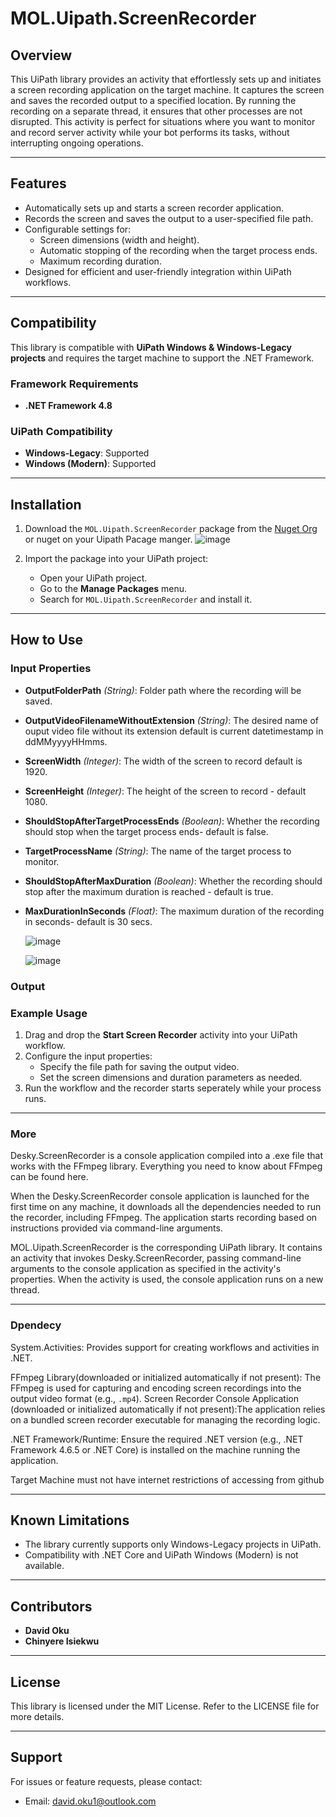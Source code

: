 # MOL.Uipath.ScreenRecorder

## Overview
This UiPath library provides an activity that effortlessly sets up and initiates a screen recording application on the target machine. It captures the screen and saves the recorded output to a specified location. By running the recording on a separate thread, it ensures that other processes are not disrupted. This activity is perfect for situations where you want to monitor and record server activity while your bot performs its tasks, without interrupting ongoing operations.

---

## Features
- Automatically sets up and starts a screen recorder application.
- Records the screen and saves the output to a user-specified file path.
- Configurable settings for:
  - Screen dimensions (width and height).
  - Automatic stopping of the recording when the target process ends.
  - Maximum recording duration.
- Designed for efficient and user-friendly integration within UiPath workflows.

---

## Compatibility
This library is compatible  with **UiPath Windows & Windows-Legacy projects** and requires the target machine to support the .NET Framework.

### Framework Requirements
- **.NET Framework 4.8**

### UiPath Compatibility
- **Windows-Legacy**: Supported
- **Windows (Modern)**:  Supported

---

## Installation
1. Download the `MOL.Uipath.ScreenRecorder` package from the [Nuget Org](https://www.nuget.org/packages/MOL.Uipath.ScreenRecorder) or nuget on your Uipath Pacage manger.
   ![image](https://github.com/user-attachments/assets/21044106-43eb-41da-be7e-1275b69061ab)


3. Import the package into your UiPath project:
   - Open your UiPath project.
   - Go to the **Manage Packages** menu.
   - Search for `MOL.Uipath.ScreenRecorder` and install it.

---

## How to Use

### Input Properties
- **OutputFolderPath** *(String)*: Folder path where the recording will be saved.
- **OutputVideoFilenameWithoutExtension** *(String)*: The desired name of ouput video file without its extension default is current datetimestamp in ddMMyyyyHHmms.
- **ScreenWidth** *(Integer)*: The width of the screen to record default is 1920.
- **ScreenHeight** *(Integer)*: The height of the screen to record - default 1080.
- **ShouldStopAfterTargetProcessEnds** *(Boolean)*: Whether the recording should stop when the target process ends- default is false.
- **TargetProcessName** *(String)*: The name of the target process to monitor.
- **ShouldStopAfterMaxDuration** *(Boolean)*: Whether the recording should stop after the maximum duration is reached - default is true.
- **MaxDurationInSeconds** *(Float)*: The maximum duration of the recording in seconds- default is 30 secs.

  ![image](https://github.com/user-attachments/assets/a9c1d9b7-29b6-4402-a1ba-2ffc4cbf6de1)


  ![image](https://github.com/user-attachments/assets/26c84fbe-c98d-4d39-b438-3d2fc04b2772)


### Output


### Example Usage
1. Drag and drop the **Start Screen Recorder** activity into your UiPath workflow.
2. Configure the input properties:
   - Specify the file path for saving the output video.
   - Set the screen dimensions and duration parameters as needed.
3. Run the workflow and the recorder starts seperately while your process runs.

---
### More
Desky.ScreenRecorder is a console application compiled into a .exe file that works with the FFmpeg library. Everything you need to know about FFmpeg can be found here.

When the Desky.ScreenRecorder console application is launched for the first time on any machine, it downloads all the dependencies needed to run the recorder, including FFmpeg. The application starts recording based on instructions provided via command-line arguments.

MOL.Uipath.ScreenRecorder is the corresponding UiPath library. It contains an activity that invokes Desky.ScreenRecorder, passing command-line arguments to the console application as specified in the activity's properties. When the activity is used, the console application runs on a new thread.

---
### Dpendecy
System.Activities: Provides support for creating workflows and activities in .NET.

FFmpeg Library(downloaded or initialized automatically if not present):  The FFmpeg is used for capturing and encoding screen recordings into the output video format (e.g., `.mp4`).
Screen Recorder Console Application (downloaded or initialized automatically if not present):The application relies on a bundled screen recorder executable for managing the recording logic.

.NET Framework/Runtime: Ensure the required .NET version (e.g., .NET Framework 4.6.5 or .NET Core) is installed on the machine running the application.

Target Machine must not have internet restrictions of accessing from github

---

## Known Limitations
- The library currently supports only Windows-Legacy projects in UiPath.
- Compatibility with .NET Core and UiPath Windows (Modern) is not available.

---

## Contributors
- **David Oku**  
- **Chinyere Isiekwu**

---

## License
This library is licensed under the MIT License. Refer to the LICENSE file for more details.

---

## Support
For issues or feature requests, please contact:
- Email: david.oku1@outlook.com

